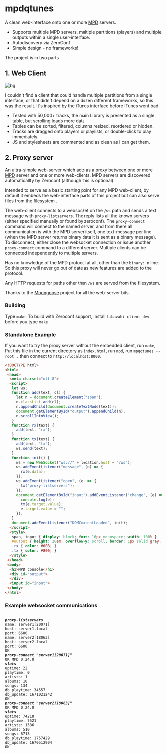 # mpdqtunes

A clean web-interface onto one or more [MPD](https://musicpd.org) servers.

* Supports multiple MPD servers, multiple partitions (players) and multiple outputs within a single user-interface.
* Autodiscovery via ZeroConf
* Simple design - no frameworks!

The project is in two parts


## 1. Web Client

![bg](https://user-images.githubusercontent.com/989243/217526602-7e46e060-8022-4443-823b-0db887212ba2.jpg)

I couldn't find a client that could handle multiple partitions from a single interface, or that didn't depend on a dozen different frameworks, so this was the result. It's inspired by the iTunes interface before iTunes went bad.

* Tested with 50,000+ tracks, the main Library is presented as a single table, but scrolling loads more data
* Tables can be sorted, filtered, columns resized, reordered or hidden.
* Tracks are dragged onto players or playlists, or double-click to play immediately.
* JS and stylesheets are commented and as clean as I can get them.

## 2. Proxy server

An ultra-simple web-server which acts as a proxy between one or more [MPD](https://musicpd.org) server and one or more web-clients. MPD servers are discovered automaticallty by Zeroconf (although this is optional).

Intended to serve as a basic starting point for any MPD web-client, by default it embeds the web-interface parts of this project but can also serve files from the filesystem .

The web-client connects to a websocket on the `/ws` path and sends a text message with `proxy-listservers`. The reply lists all the known servers
(either specified manually or found by zeroconf). The `proxy-connect` command will connect to the named server, and from there all communication
is with the MPD server itself, one text-message per line (when the MPD server returns binary data it is sent as a binary message). To disconnect, either
close the websocket connection or issue another `proxy-connect` command to a different server.
Multiple clients can be connected independently to multiple servers.

Has no knowledge of the MPD protocol at all, other than the `binary: n` line. So this proxy will never go out of date as new features are added to the protocol.

Any HTTP requests for paths other than `/ws` are served from the filesystem.

Thanks to the [Moongoose](https://mongoose.ws) project for all the web-server bits.

### Building
Type `make`. To build with Zeroconf support, install `libavahi-client-dev` before you type `make`

### Standalone Example

If you want to try the proxy server without the embedded client, run `make`, Put this file in the current directory as `index.html`, run `mpd`, run `mpqqtunes --root .` then connect to `http://localhost:8000`.

```html
<!DOCTYPE html>
<html>
 <head>
  <meta charset="utf-8">
  <script>
   let ws;
   function add(text, cl) {
     let n = document.createElement("span");
     n.classList.add(cl);
     n.appendChild(document.createTextNode(text));
     document.getElementById("output").appendChild(n);
     n.scrollIntoView();
   }
   function rx(text) {
     add(text, "rx");
   }
   function tx(text) {
     add(text, "tx");
     ws.send(text);
   }
   function init() {
     ws = new WebSocket("ws://" + location.host + "/ws");
     ws.addEventListener("message", (e) => {
       rx(e.data);
     });
     ws.addEventListener("open", (e) => {
       tx("proxy-listservers");
     });
     document.getElementById("input").addEventListener("change", (e) => { 
       console.log(e);
       tx(e.target.value);
       e.target.value = "";
     });
   }
   document.addEventListener("DOMContentLoaded", init);
  </script>
  <style>
   span, input { display: block; font: 16px monospace; width: 100% }
   #output { height: 20em; overflow-y: scroll; border: 1px solid gray; padding: 6px }
   .rx { color: #008; }
   .tx { color: #800; }
  </style>
 </head>
 <body>
  <h1>MPD console</h1>
  <div id="output">
  </div>
  <input id="input">
 </body>
</html>
```

### Example websocket communications
<pre><code>
<b><i>proxy-listservers</i></b>
name: server1[20071]
host: server1.local
port: 6600
name: server2[18063]
host: server2.local
port: 6600
OK
<b><i>proxy-connect "server1[20071]"</i></b>
OK MPD 0.24.0
<b><i>stats</i></b>
uptime: 22
playtime: 0
artists: 1
albums: 10
songs: 134
db_playtime: 34557
db_update: 1671021242
OK
<b><i>proxy-connect "server2[18063]"</i></b>
OK MPD 0.24.0
<b><i>stats</i></b>
uptime: 74218
playtime: 7521
artists: 1386
albums: 510
songs: 6713
db_playtime: 1757429
db_update: 1670512904
OK
</code></pre>

